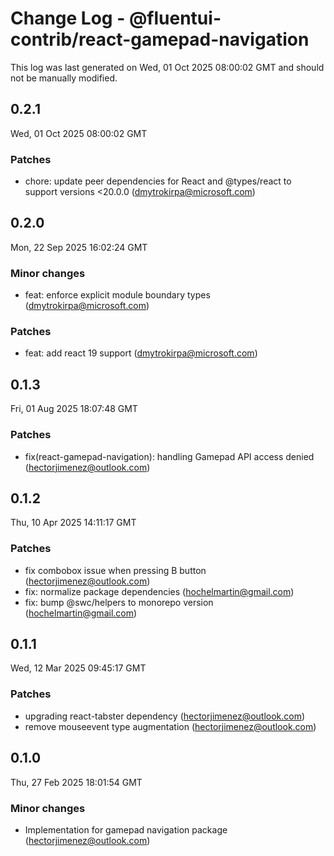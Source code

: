 # Change Log - @fluentui-contrib/react-gamepad-navigation

This log was last generated on Wed, 01 Oct 2025 08:00:02 GMT and should not be manually modified.

<!-- Start content -->

## 0.2.1

Wed, 01 Oct 2025 08:00:02 GMT

### Patches

- chore: update peer dependencies for React and @types/react to support versions <20.0.0 (dmytrokirpa@microsoft.com)

## 0.2.0

Mon, 22 Sep 2025 16:02:24 GMT

### Minor changes

- feat: enforce explicit module boundary types (dmytrokirpa@microsoft.com)

### Patches

- feat: add react 19 support (dmytrokirpa@microsoft.com)

## 0.1.3

Fri, 01 Aug 2025 18:07:48 GMT

### Patches

- fix(react-gamepad-navigation): handling Gamepad API access denied (hectorjimenez@outlook.com)

## 0.1.2

Thu, 10 Apr 2025 14:11:17 GMT

### Patches

- fix combobox issue when pressing B button (hectorjimenez@outlook.com)
- fix: normalize package dependencies (hochelmartin@gmail.com)
- fix: bump @swc/helpers to monorepo version (hochelmartin@gmail.com)

## 0.1.1

Wed, 12 Mar 2025 09:45:17 GMT

### Patches

- upgrading react-tabster dependency (hectorjimenez@outlook.com)
- remove mouseevent type augmentation (hectorjimenez@outlook.com)

## 0.1.0

Thu, 27 Feb 2025 18:01:54 GMT

### Minor changes

- Implementation for gamepad navigation package (hectorjimenez@outlook.com)
